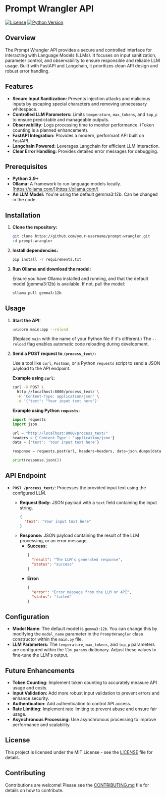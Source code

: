 # Prompt Wrangler API

[![License](https://img.shields.io/license/MIT/master)](https://github.com/your-username/prompt-wrangler/blob/master/LICENSE)
[![Python Version](https://img.shields.io/badge/python-3.9+-informational)](https://www.python.org/)

## Overview

The Prompt Wrangler API provides a secure and controlled interface for interacting with Language Models (LLMs). It focuses on input sanitization, parameter control, and observability to ensure responsible and reliable LLM usage. Built with FastAPI and Langchain, it prioritizes clean API design and robust error handling.

## Features

*   **Secure Input Sanitization:**  Prevents injection attacks and malicious inputs by escaping special characters and removing unnecessary whitespace.
*   **Controlled LLM Parameters:** Limits `temperature`, `max_tokens`, and `top_p` to ensure predictable and manageable outputs.
*   **Observability:** Logs processing time to monitor performance.  (Token counting is a planned enhancement).
*   **FastAPI Integration:** Provides a modern, performant API built on FastAPI.
*   **Langchain Powered:** Leverages Langchain for efficient LLM interaction.
*   **Clear Error Handling:**  Provides detailed error messages for debugging.

## Prerequisites

*   **Python 3.9+**
*   **Ollama:** A framework to run language models locally.  [https://ollama.com/](https://ollama.com/)
*   **An LLM Model:** You're using the default gemma3:12b. Can be changed in the code.

## Installation

1.  **Clone the repository:**

    ```bash
    git clone https://github.com/your-username/prompt-wrangler.git
    cd prompt-wrangler
    ```

2.  **Install dependencies:**

    ```bash
    pip install -r requirements.txt
    ```

3.  **Run Ollama and download the model:**

    Ensure you have Ollama installed and running, and that the default model (gemma3:12b) is available. If not, pull the model:

    ```bash
    ollama pull gemma3:12b
    ```

## Usage

1.  **Start the API:**

    ```bash
    uvicorn main:app --reload
    ```
    (Replace `main` with the name of your Python file if it's different.)  The `--reload` flag enables automatic code reloading during development.

2.  **Send a POST request to `/process_text/`:**

    Use a tool like `curl`, `Postman`, or a Python `requests` script to send a JSON payload to the API endpoint.

    **Example using `curl`:**

    ```bash
    curl -X POST \
      http://localhost:8000/process_text/ \
      -H 'Content-Type: application/json' \
      -d '{"text": "Your input text here"}'
    ```

    **Example using Python `requests`:**

    ```python
    import requests
    import json

    url = "http://localhost:8000/process_text/"
    headers = {'Content-Type': 'application/json'}
    data = {'text': 'Your input text here'}

    response = requests.post(url, headers=headers, data=json.dumps(data))

    print(response.json())
    ```

## API Endpoint

*   **`POST /process_text/`**: Processes the provided input text using the configured LLM.

    *   **Request Body:**  JSON payload with a `text` field containing the input string.
        ```json
        {
          "text": "Your input text here"
        }
        ```
    *   **Response:** JSON payload containing the result of the LLM processing, or an error message.
        *   **Success:**
            ```json
            {
              "result": "The LLM's generated response",
              "status": "success"
            }
            ```
        *   **Error:**
            ```json
            {
              "error": "Error message from the LLM or API",
              "status": "failed"
            }
            ```

## Configuration

*   **Model Name:**  The default model is `gemma3:12b`.  You can change this by modifying the `model_name` parameter in the `PromptWrangler` class constructor within the `main.py` file.
*   **LLM Parameters:** The `temperature`, `max_tokens`, and `top_p` parameters are configured within the `llm_params` dictionary.  Adjust these values to fine-tune the LLM's output.

## Future Enhancements

*   **Token Counting:** Implement token counting to accurately measure API usage and costs.
*   **Input Validation:** Add more robust input validation to prevent errors and enhance security.
*   **Authentication:**  Add authentication to control API access.
*   **Rate Limiting:**  Implement rate limiting to prevent abuse and ensure fair usage.
*   **Asynchronous Processing:**  Use asynchronous processing to improve performance and scalability.

## License

This project is licensed under the MIT License - see the [LICENSE](https://github.com/your-username/prompt-wrangler/blob/master/LICENSE) file for details.

## Contributing

Contributions are welcome! Please see the [CONTRIBUTING.md](https://github.com/your-username/prompt-wrangler/blob/master/CONTRIBUTING.md) file for details on how to contribute.